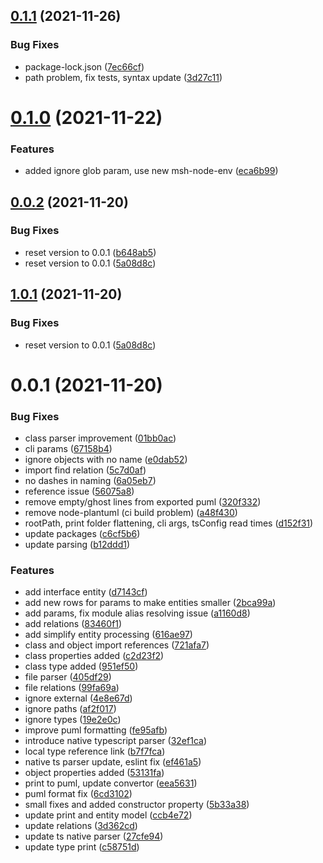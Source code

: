 ## [0.1.1](https://github.com/beecode-rs/msh-vision/compare/v0.1.0...v0.1.1) (2021-11-26)


### Bug Fixes

* package-lock.json ([7ec66cf](https://github.com/beecode-rs/msh-vision/commit/7ec66cf4b609f44a0ff6d0c1d2c06333177b4569))
* path problem, fix tests, syntax update ([3d27c11](https://github.com/beecode-rs/msh-vision/commit/3d27c1150ac14d64d9f0ea595144986c6e1e1469))

# [0.1.0](https://github.com/beecode-rs/msh-vision/compare/v0.0.2...v0.1.0) (2021-11-22)


### Features

* added ignore glob param, use new msh-node-env ([eca6b99](https://github.com/beecode-rs/msh-vision/commit/eca6b99cf5824163f2c6988d29368a265ec5175b))

## [0.0.2](https://github.com/beecode-rs/msh-vision/compare/v0.0.1...v0.0.2) (2021-11-20)


### Bug Fixes

* reset version to 0.0.1 ([b648ab5](https://github.com/beecode-rs/msh-vision/commit/b648ab5ebd79fd1f0831aa8fc17e1393ce60d727))
* reset version to 0.0.1 ([5a08d8c](https://github.com/beecode-rs/msh-vision/commit/5a08d8cc2409e218bea31015f4635b584567129f))

## [1.0.1](https://github.com/beecode-rs/msh-vision/compare/v1.0.0...v1.0.1) (2021-11-20)


### Bug Fixes

* reset version to 0.0.1 ([5a08d8c](https://github.com/beecode-rs/msh-vision/commit/5a08d8cc2409e218bea31015f4635b584567129f))

# 0.0.1 (2021-11-20)


### Bug Fixes

* class parser improvement ([01bb0ac](https://github.com/beecode-rs/msh-vision/commit/01bb0ac3c68d076772a5e2d8a9b68bd99488f320))
* cli params ([67158b4](https://github.com/beecode-rs/msh-vision/commit/67158b47d5a637718fcf17c8f525cd425e17948b))
* ignore objects with no name ([e0dab52](https://github.com/beecode-rs/msh-vision/commit/e0dab52398722df725d6011849a76ccd96b21e64))
* import find relation ([5c7d0af](https://github.com/beecode-rs/msh-vision/commit/5c7d0afccd134a6d6da8eefc39b9325ed1a9d171))
* no dashes in naming ([6a05eb7](https://github.com/beecode-rs/msh-vision/commit/6a05eb7718d7b3f4dd44feb565c6e22679c6683a))
* reference issue ([56075a8](https://github.com/beecode-rs/msh-vision/commit/56075a8cc02e4e283139adf3808a3a8c9fb884f1))
* remove empty/ghost lines from exported puml ([320f332](https://github.com/beecode-rs/msh-vision/commit/320f332b56d833c1f8907b3064d181c142ffe76a))
* remove node-plantuml (ci build problem) ([a48f430](https://github.com/beecode-rs/msh-vision/commit/a48f430b1ff1327e273be7815109f2b6c8dc0774))
* rootPath, print folder flattening, cli args, tsConfig read times ([d152f31](https://github.com/beecode-rs/msh-vision/commit/d152f31e58ef6c33feef4a5a87f476d4b9db22cb))
* update packages ([c6cf5b6](https://github.com/beecode-rs/msh-vision/commit/c6cf5b6babe5eb5d88c145e921e6d2ad4afb92cd))
* update parsing ([b12ddd1](https://github.com/beecode-rs/msh-vision/commit/b12ddd19d93ddda9fc79ae4edd487e779665ab31))


### Features

* add interface entity ([d7143cf](https://github.com/beecode-rs/msh-vision/commit/d7143cf56c2bb452ea722fd1ea088d56ceb6d51a))
* add new rows for params to make entities smaller ([2bca99a](https://github.com/beecode-rs/msh-vision/commit/2bca99a1b3863377f5abba413a9b8ad7f27f558e))
* add params, fix module alias resolving issue ([a1160d8](https://github.com/beecode-rs/msh-vision/commit/a1160d8f8dc33a021b4c49e7f17835a53b4e8659))
* add relations ([83460f1](https://github.com/beecode-rs/msh-vision/commit/83460f163a6c7b430f9487eac1a20e33bf6fc264))
* add simplify entity processing ([616ae97](https://github.com/beecode-rs/msh-vision/commit/616ae972d0a8d62f671079c595c816affa95c2b6))
* class and object import references ([721afa7](https://github.com/beecode-rs/msh-vision/commit/721afa7051ca778536d466c871a49f27f8e0dea5))
* class properties added ([c2d23f2](https://github.com/beecode-rs/msh-vision/commit/c2d23f2b9e2fe57da2b9902427817035a5c928c8))
* class type added ([951ef50](https://github.com/beecode-rs/msh-vision/commit/951ef50a41e8864d76b9e57f94d5e79a9af922ed))
* file parser ([405df29](https://github.com/beecode-rs/msh-vision/commit/405df290962dbcdb70ff4fc41351f92127ba3820))
* file relations ([99fa69a](https://github.com/beecode-rs/msh-vision/commit/99fa69a91a2dc36846431dd7d51644b0fa9a797e))
* ignore external ([4e8e67d](https://github.com/beecode-rs/msh-vision/commit/4e8e67d791ceb18556e5db78927e429bd95b0005))
* ignore paths ([af2f017](https://github.com/beecode-rs/msh-vision/commit/af2f017c5869838ad0efb6bc3ea03b73069f45af))
* ignore types ([19e2e0c](https://github.com/beecode-rs/msh-vision/commit/19e2e0c95190c2e7d0ceee0e8f5a1d868cccabc0))
* improve puml formatting ([fe95afb](https://github.com/beecode-rs/msh-vision/commit/fe95afb76b7f262d71a4d8abff72a176e159720c))
* introduce native typescript parser ([32ef1ca](https://github.com/beecode-rs/msh-vision/commit/32ef1cab8a4f0bd2ead9e6fd6d9fd35a4ca10656))
* local type reference link ([b7f7fca](https://github.com/beecode-rs/msh-vision/commit/b7f7fcabb6545a3cb6c827467131e7b4fca9397f))
* native ts parser update, eslint fix ([ef461a5](https://github.com/beecode-rs/msh-vision/commit/ef461a5edcbcaa81dfbe878e08ac217dacbaf0f5))
* object properties added ([53131fa](https://github.com/beecode-rs/msh-vision/commit/53131fac052027b42dedd458a1866f27bf4c0d43))
* print to puml, update convertor ([eea5631](https://github.com/beecode-rs/msh-vision/commit/eea5631e1dfc3f3287086077806e3a28dee6deeb))
* puml format fix ([6cd3102](https://github.com/beecode-rs/msh-vision/commit/6cd3102104a6af7d39e29edf6a2984d85b5bf861))
* small fixes and added constructor property ([5b33a38](https://github.com/beecode-rs/msh-vision/commit/5b33a383a2b11f02bb7e7967aec30298ce0edb0f))
* update print and entity model ([ccb4e72](https://github.com/beecode-rs/msh-vision/commit/ccb4e72a7e1f8f804e71f7f51c2367fe6b85d677))
* update relations ([3d362cd](https://github.com/beecode-rs/msh-vision/commit/3d362cd9b1558c478cb4055c28f5abd6791fc216))
* update ts native parser ([27cfe94](https://github.com/beecode-rs/msh-vision/commit/27cfe94f93df173cf23589847ea60d80b5764dfa))
* update type print ([c58751d](https://github.com/beecode-rs/msh-vision/commit/c58751d1e29c5f97094afbca372a87a143389625))
